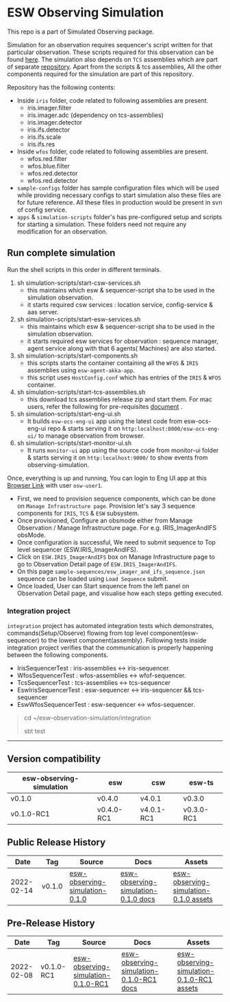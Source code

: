# ESW Observing Simulation

This repo is a part of Simulated Observing package.

Simulation for an observation requires sequencer's script written for that particular observation. These scripts
required for this observation can be
found [here](https://github.com/tmtsoftware/sequencer-scripts/tree/esw-observing-simulation). The simulation also
depends on `TCS` assemblies which are part of separate [repository](https://github.com/tmtsoftware/tcs-vslice-0.4).
Apart from the scripts & tcs assemblies, All the other components required for the simulation are part of this
repository.

Repository has the following contents:

- Inside `iris` folder, code related to following assemblies are present.
    - iris.imager.filter
    - iris.imager.adc (dependency on tcs-assemblies)
    - iris.imager.detector
    - iris.ifs.detector
    - iris.ifs.scale
    - iris.ifs.res
- Inside `wfos` folder, code related to following assemblies are present.
    - wfos.red.filter
    - wfos.blue.filter
    - wfos.red.detector
    - wfos.red.detector
- `sample-configs` folder has sample configuration files which will be used while providing necessary configs to start
  simulation also these files are for future reference. All these files in production would be present in svn of config
  service.
- `apps` & `simulation-scripts` folder's has pre-configured setup and scripts for starting a simulation. These folders
  need not require any modification for an observation.

## Run complete simulation

Run the shell scripts in this order in different terminals.

1. sh simulation-scripts/start-csw-services.sh
    - this maintains which esw & sequencer-script sha to be used in the simulation observation.
    - it starts required csw services : location service, config-service & aas server.
2. sh simulation-scripts/start-esw-services.sh
    - this maintains which esw & sequencer-script sha to be used in the simulation observation.
    - it starts required esw services for observation : sequence manager, agent service along with that 6 agents(
      Machines) are also started.
3. sh simulation-scripts/start-components.sh
    - this scripts starts the container containing all the `WFOS` & `IRIS` assemblies using `esw-agent-akka-app`.
    - this script uses `HostConfig.conf` which has entries of the `IRIS` & `WFOS` container.
4. sh simulation-scripts/start-tcs-assemblies.sh
    - this download tcs assemblies release zip and start them. For mac users, refer the following for
      pre-requisites [document](https://github.com/tmtsoftware/tcs-vslice-0.4#macos-12-monterey-intel-homebrew-installation-of-shared-library-dependencies)
      .
5. sh simulation-scripts/start-eng-ui.sh
    - It builds `esw-ocs-eng-ui` app using the latest code from esw-ocs-eng-ui repo & starts serving it
      on `http:localhost:8000/esw-ocs-eng-ui/` to manage observation from browser.
6. sh simulation-scripts/start-monitor-ui.sh
    - It runs `monitor-ui` app using the source code from monitor-ui folder & starts serving it
      on `http:localhost:9000/` to show events from observing-simulation.

Once, everything is up and running, You can login to Eng UI app at
this [Browser Link](http://localhost:8000/esw-ocs-eng-ui) with user `osw-user1`.

- First, we need to provision sequence components, which can be done on `Manage Infrastructure page`. Provision let's
  say 3 sequence components for `IRIS`, `TCS` & `ESW` subsystem.
- Once provisioned, Configure an obsmode either from Manage Observation / Manage Infrastructure page. For e.g.
  IRIS_ImagerAndIFS obsMode.
- Once configuration is successful, We need to submit sequence to Top level sequencer (ESW.IRIS_ImagerAndIFS).
- Click on `ESW.IRIS_ImagerAndIFS` box on Manage Infrastructure page to go to Observation Detail page
  of `ESW.IRIS_ImagerAndIFS`.
- On this page `sample-sequences/esw_imager_and_ifs_sequence.json` sequence can be loaded using `Load Sequence` submit.
- Once loaded, User can Start sequence from the left panel on Observation Detail page, and visualise how each steps
  getting executed.

### Integration project

`integration` project has automated integration tests which demonstrates, commands(Setup/Observe) flowing from top level
component(esw-sequencer) to the lowest component(assembly). Following tests inside integration project verifies that the
communication is properly happening between the following components.

- IrisSequencerTest : iris-assemblies <-> iris-sequencer.
- WfosSequencerTest : wfos-assemblies <-> wfof-sequencer.
- TcsSequencerTest : tcs-assemblies <-> tcs-sequencer
- EswIrisSequencerTest : esw-sequencer <-> iris-sequencer && tcs-sequencer
- EswWfosSequencerTest : esw-sequencer <-> wfos-sequencer.

> cd ~/esw-observation-simulation/integration
>
> sbt test
---

## Version compatibility

| esw-observing-simulation | esw        | csw        | esw-ts      |
|-------------------------|------------|------------|-------------|
| v0.1.0                  | v0.4.0     | v4.0.1     | v0.3.0      |
| v0.1.0-RC1              | v0.4.0-RC1 | v4.0.1-RC1 | v0.3.0-RC1  |

## Public Release History

| Date       | Tag    | Source                                                                            | Docs                                                                             | Assets                                                                                           |
|------------|--------|-----------------------------------------------------------------------------------|----------------------------------------------------------------------------------|--------------------------------------------------------------------------------------------------|
| 2022-02-14 | v0.1.0 | [esw-observing-simulation-0.1.0](https://github.com/tmtsoftware/esw-observing-simulation/tree/v0.1.0) | [esw-observing-simulation-0.1.0 docs](https://tmtsoftware.github.io/esw-observing-simulation/0.1.0/) | [esw-observing-simulation-0.1.0 assets](https://github.com/tmtsoftware/esw-observing-simulation/releases/tag/v0.1.0) |

## Pre-Release History

| Date       | Tag | Source | Docs |     | Assets |
|------------|-----|-----|-----|-----|-----|
| 2022-02-08 | v0.1.0-RC1 | [esw-observing-simulation-0.1.0-RC1](https://github.com/tmtsoftware/esw-observing-simulation/tree/v0.1.0-RC1) | [esw-observing-simulation-0.1.0-RC1 docs](https://tmtsoftware.github.io/esw-observing-simulation/0.1.0-RC1/) |     | [esw-observing-simulation-0.1.0-RC1 assets](https://github.com/tmtsoftware/esw-observing-simulation/releases/tag/v0.1.0-RC1) |

